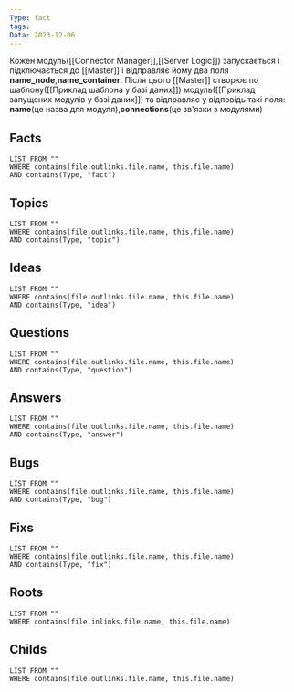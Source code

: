 ```yaml
---
Type: fact
tags: 
Data: 2023-12-06
---
```

Кожен модуль([[Connector Manager]],[[Server Logic]]) запускається і підключається до [[Master]] і відправляє йому два поля **name_node**,**name_container**. Після цього [[Master]] створює по шаблону([[Приклад шаблона у базі даних]]) модуль([[Приклад запущених модулів у базі даних]]) та відправляє у відповідь такі поля: **name**(це назва для модуля),**connections**(це зв'язки з модулями)

## Facts
```dataview
LIST FROM ""
WHERE contains(file.outlinks.file.name, this.file.name)
AND contains(Type, "fact")
```
## Topics
```dataview
LIST FROM ""
WHERE contains(file.outlinks.file.name, this.file.name)
AND contains(Type, "topic")
```
## Ideas
```dataview
LIST FROM ""
WHERE contains(file.outlinks.file.name, this.file.name)
AND contains(Type, "idea")
```
## Questions
```dataview
LIST FROM ""
WHERE contains(file.outlinks.file.name, this.file.name)
AND contains(Type, "question")
```
## Answers
```dataview
LIST FROM ""
WHERE contains(file.outlinks.file.name, this.file.name)
AND contains(Type, "answer")
```
## Bugs
```dataview
LIST FROM ""
WHERE contains(file.outlinks.file.name, this.file.name)
AND contains(Type, "bug")
```
## Fixs
```dataview
LIST FROM ""
WHERE contains(file.outlinks.file.name, this.file.name)
AND contains(Type, "fix")
```
## Roots
```dataview
LIST FROM ""
WHERE contains(file.inlinks.file.name, this.file.name)
```

## Childs
```dataview
LIST FROM ""
WHERE contains(file.outlinks.file.name, this.file.name)
```